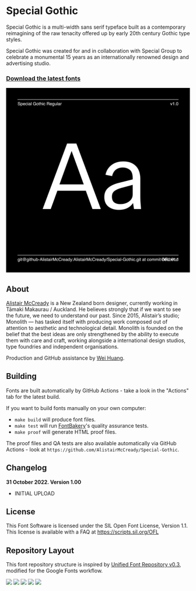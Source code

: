 # Special Gothic

Special Gothic is a multi-width sans serif typeface built as a contemporary reimagining of the raw tenacity offered up by early 20th century Gothic type styles.

Special Gothic was created for and in collaboration with Special Group to celebrate a monumental 15 years as an internationally renowned design and advertising studio.

### [Download the latest fonts](https://github.com/AlistairMcCready/Special-Gothic/releases)

![Sample Image](documentation/image1.png)

## About

[Alistair McCready](https://monolith.nz/) is a New Zealand born designer, currently working in Tāmaki Makaurau / Auckland. He believes strongly that if we want to see the future, we need to understand our past. Since 2015, Alistair’s studio; Monolith — has tasked itself with producing work composed out of attention to aesthetic and technological detail. Monolith is founded on the belief that the best ideas are only strengthened by the ability to execute them with care and craft, working alongside a international design studios, type foundries and independent organisations. 

Production and GitHub assistance by [Wei Huang](https://github.com/weiweihuanghuang).

## Building

Fonts are built automatically by GitHub Actions - take a look in the "Actions" tab for the latest build.

If you want to build fonts manually on your own computer:

* `make build` will produce font files.
* `make test` will run [FontBakery](https://github.com/googlefonts/fontbakery)'s quality assurance tests.
* `make proof` will generate HTML proof files.

The proof files and QA tests are also available automatically via GitHub Actions - look at `https://github.com/AlistairMcCready/Special-Gothic`.

## Changelog

**31 October 2022. Version 1.00**

- INITIAL UPLOAD

## License

This Font Software is licensed under the SIL Open Font License, Version 1.1.
This license is available with a FAQ at
https://scripts.sil.org/OFL

## Repository Layout

This font repository structure is inspired by [Unified Font Repository v0.3](https://github.com/unified-font-repository/Unified-Font-Repository), modified for the Google Fonts workflow.

[![][Fontbakery]](https://AlistairMcCready.github.io/Special-Gothic/fontbakery/fontbakery-report.html)
[![][Universal]](https://AlistairMcCready.github.io/Special-Gothic/fontbakery/fontbakery-report.html)
[![][GF Profile]](https://AlistairMcCready.github.io/Special-Gothic/fontbakery/fontbakery-report.html)
[![][Outline Correctness]](https://AlistairMcCready.github.io/Special-Gothic/fontbakery/fontbakery-report.html)
[![][Shaping]](https://AlistairMcCready.github.io/Special-Gothic/fontbakery/fontbakery-report.html)

[Fontbakery]: https://img.shields.io/endpoint?url=https%3A%2F%2Fraw.githubusercontent.com%2FAlistairMcCready%2FSpecial-Gothic%2Fgh-pages%2Fbadges%2Foverall.json
[GF Profile]: https://img.shields.io/endpoint?url=https%3A%2F%2Fraw.githubusercontent.com%2FAlistairMcCready%2FSpecial-Gothic%2Fgh-pages%2Fbadges%2FGoogleFonts.json
[Outline Correctness]: https://img.shields.io/endpoint?url=https%3A%2F%2Fraw.githubusercontent.com%2FAlistairMcCready%2FSpecial-Gothic%2Fgh-pages%2Fbadges%2FOutlineCorrectnessChecks.json
[Shaping]: https://img.shields.io/endpoint?url=https%3A%2F%2Fraw.githubusercontent.com%2FAlistairMcCready%2FSpecial-Gothic%2Fgh-pages%2Fbadges%2FShapingChecks.json
[Universal]: https://img.shields.io/endpoint?url=https%3A%2F%2Fraw.githubusercontent.com%2FAlistairMcCready%2FSpecial-Gothic%2Fgh-pages%2Fbadges%2FUniversal.json